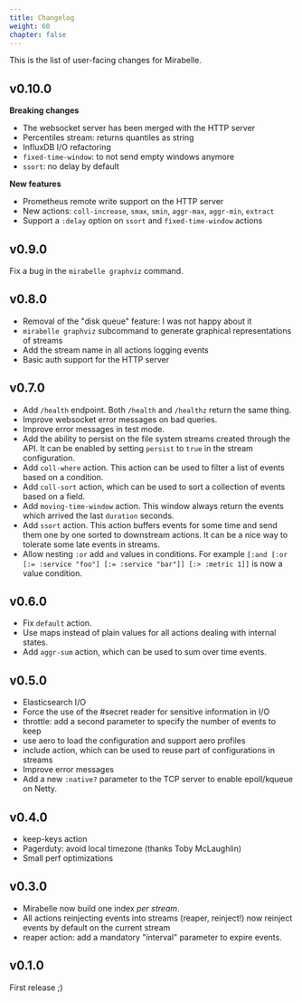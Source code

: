 ```yaml
---
title: Changelog
weight: 60
chapter: false
---
```


This is the list of user-facing changes for Mirabelle.

## v0.10.0

**Breaking changes**

- The websocket server has been merged with the HTTP server
- Percentiles stream: returns quantiles as string
- InfluxDB I/O refactoring
- `fixed-time-window`: to not send empty windows anymore
- `ssort`: no delay by default

**New features**

- Prometheus remote write support on the HTTP server
- New actions: `coll-increase`, `smax`, `smin`, `aggr-max`, `aggr-min`, `extract`
- Support a `:delay` option on `ssort` and `fixed-time-window` actions

## v0.9.0

Fix a bug in the `mirabelle graphviz` command.

## v0.8.0

- Removal of the "disk queue" feature: I was not happy about it
- `mirabelle graphviz` subcommand to generate graphical representations of streams
- Add the stream name in all actions logging events
- Basic auth support for the HTTP server

## v0.7.0

- Add `/health` endpoint. Both `/health` and `/healthz` return the same thing.
- Improve websocket error messages on bad queries.
- Improve error messages in test mode.
- Add the ability to persist on the file system streams created through the API. It can be enabled by setting `persist` to `true` in the stream configuration.
- Add `coll-where` action. This action can be used to filter a list of events based on a condition.
- Add `coll-sort` action, which can be used to sort a collection of events based on a field.
- Add `moving-time-window` action. This window always return the events which arrived the last `duration` seconds.
- Add `ssort` action. This action buffers events for some time and send them one by one sorted to downstream actions. It can be a nice way to tolerate some late events in streams.
- Allow nesting `:or` add `and` values in conditions. For example `[:and [:or [:= :service "foo"] [:= :service "bar"]] [:> :metric 1]]` is now a value condition.

## v0.6.0

- Fix `default` action.
- Use maps instead of plain values for all actions dealing with internal states.
- Add `aggr-sum` action, which can be used to sum over time events.

## v0.5.0

- Elasticsearch I/O
- Force the use of the #secret reader for sensitive information in I/O
- throttle: add a second parameter to specify the number of events to keep
- use aero to load the configuration and support aero profiles
- include action, which can be used to reuse part of configurations in streams
- Improve error messages
- Add a new `:native?` parameter to the TCP server to enable epoll/kqueue on Netty.

## v0.4.0

- keep-keys action
- Pagerduty: avoid local timezone (thanks Toby McLaughlin)
- Small perf optimizations

## v0.3.0

- Mirabelle now build one index *per stream*.
- All actions reinjecting events into streams (reaper, reinject!) now reinject events by default on the current stream
- reaper action: add a mandatory "interval" parameter to expire events.

## v0.1.0

First release ;)
